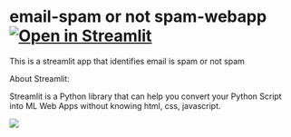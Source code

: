# email-spam or not spam-webapp [![Open in Streamlit](https://static.streamlit.io/badges/streamlit_badge_black_white.svg)](https://share.streamlit.io//Email-spam-or-not-spam/main/app.py)

This is a streamlit app that identifies email is spam or not spam

About Streamlit:

Streamlit is a Python library that can help you convert your Python Script into ML Web Apps without knowing html, css, javascript. 


![](https://mms.businesswire.com/media/20200616005364/en/798639/23/Streamlit_Logo_%281%29.jpg)
